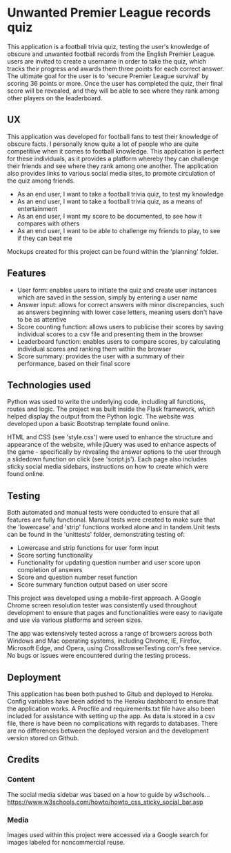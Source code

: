 # Unwanted Premier League records quiz

This application is a football trivia quiz, testing the user's knowledge of obscure and unwanted football records from the 
English Premier League. users are invited to create a username in order to take the quiz, which tracks their progress and 
awards them three points for each correct answer. The ultimate goal for the user is to 'secure Premier League survival' by 
scoring 36 points or more. Once the user has completed the quiz, their final score will be revealed, and they will be able 
to see where they rank among other players on the leaderboard.

## UX

This application was developed for football fans to test their knowledge of obscure facts. I personally know quite a lot of 
people who are quite competitive when it comes to football knowledge. This application is perfect for these individuals, as 
it provides a platform whereby they can challenge their friends and see where they rank among one another. The application 
also provides links to various social media sites, to promote circulation of the quiz among friends.

- As an end user, I want to take a football trivia quiz, to test my knowledge
- As an end user, I want to take a football trivia quiz, as a means of entertainment
- As an end user, I want my score to be documented, to see how it compares with others
- As an end user, I want to be able to challenge my friends to play, to see if they can beat me

Mockups created for this project can be found within the 'planning' folder.

## Features

- User form: enables users to initiate the quiz and create user instances which are saved in the session, simply by entering a user name
- Answer input: allows for correct answers with minor discrepancies, such as answers beginning with lower case letters, meaning users don't have to be as attentive
- Score counting function: allows users to publicise their scores by saving individual scores to a csv file and presenting them in the browser
- Leaderboard function: enables users to compare scores, by calculating individual scores and ranking them within the browser
- Score summary: provides the user with a summary of their performance, based on their final score

## Technologies used

Python was used to write the underlying code, including all functions, routes and logic. The project was built inside the Flask 
framework, which helped display the output from the Python logic. The website was developed upon a basic Bootstrap template found 
online.

HTML and CSS (see 'style.css') were used to enhance the structure and appearance of the website, while jQuery was used to enhance 
aspects of the game - specifically by revealing the answer options to the user through a slidedown function on click (see 'script.js'). 
Each page also includes sticky social media sidebars, instructions on how to create which were found online.

## Testing

Both automated and manual tests were conducted to ensure that all features are fully functional. Manual tests were created to make sure 
that the 'lowercase' and 'strip' functions worked alone and in tandem.Unit tests can be found in the 'unittests' folder, demonstrating 
testing of:

- Lowercase and strip functions for user form input
- Score sorting functionality
- Functionality for updating question number and user score upon completion of answers
- Score and question number reset function
- Score summary function output based on user score

This project was developed using a mobile-first approach. A Google Chrome screen resolution tester was consistently used throughout 
development to ensure that pages and functionalities were easy to navigate and use via various platforms and screen sizes.

The app was extensively tested across a range of browsers across both Windows and Mac operating systems, including Chrome, IE, Firefox, 
Microsoft Edge, and Opera, using CrossBrowserTesting.com's free service. No bugs or issues were encountered during the testing process.

## Deployment

This application has been both pushed to Gitub and deployed to Heroku. Config variables have been added to the Heroku dashboard to ensure 
that the application works. A Procfile and requirements.txt file have also been included for assistance with setting up the app. As data 
is stored in a csv file, there is have been no complications with regards to databases. There are no differences between the deployed 
version and the development version stored on Github.

## Credits

### Content

The social media sidebar was based on a how to guide by w3schools... https://www.w3schools.com/howto/howto_css_sticky_social_bar.asp

### Media

Images used within this project were accessed via a Google search for images labeled for noncommercial reuse.